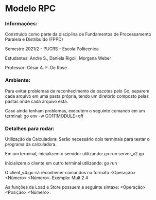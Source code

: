 # Modelo RPC

### Informações:
Construido como parte da disciplina de Fundamentos de Processamento Paralela e Distribuído (FPPD)

Semestre 2021/2  -  PUCRS - Escola Politecnica

Estudantes:  Andre S., Daniela Rigoli, Morgana Weber

Professor: César A. F. De Rose

### Ambiente:

Para evitar problemas de reconhecimento de pacotes pelo Go, separem cada arquivo em uma pasta própria, tendo um diretório composto pelas pastas onde cada arquivo está.

Caso ainda tenham problemas, executem o seguinte comando em um terminal: go env -w GO111MODULE=off

### Detalhes para rodar:

Utilização da Calculadora:
Serão necessário dois terminais para testar o programa da calculadora.

Em um terminal, inicializem o servidor utilizando: go run server_v2.go

Inicializem o cliente em outro terminal utilizando: go run <cliente de sua escolha>

O client_v4.go irá reconhecer comandos no formato <Operação> <Número> <Número>. Exemplo: Mult 2 4

As funções de Load e Store possuem a seguinte sintaxe: <Operação> <Posição> <Número>.

